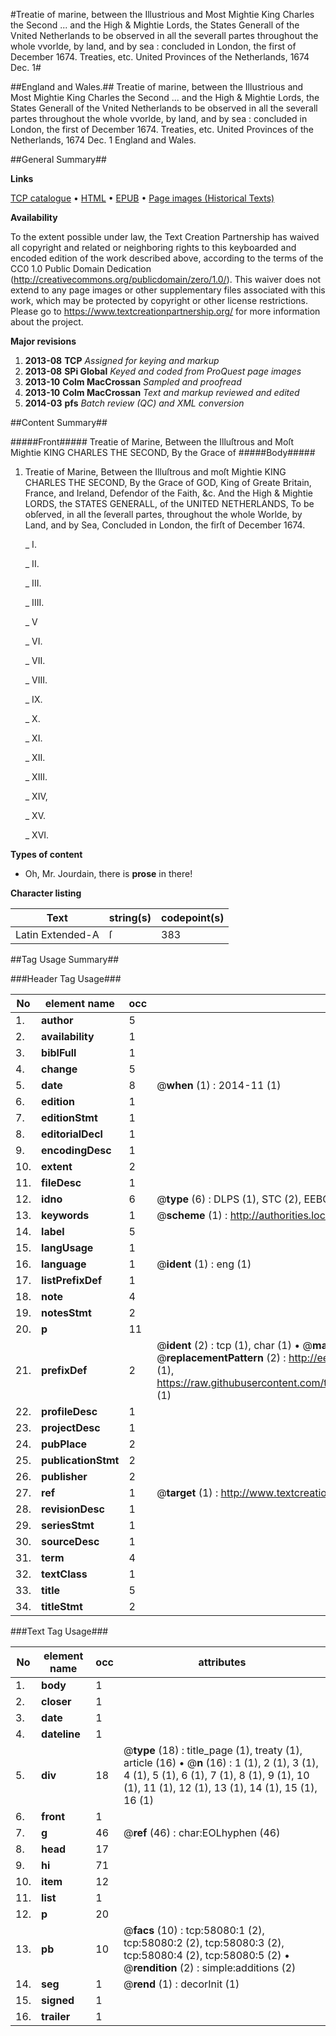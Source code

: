 #Treatie of marine, between the Illustrious and Most Mightie King Charles the Second ... and the High & Mightie Lords, the States Generall of the Vnited Netherlands to be observed in all the severall partes throughout the whole vvorlde, by land, and by sea : concluded in London, the first of December 1674. Treaties, etc. United Provinces of the Netherlands, 1674 Dec. 1#

##England and Wales.##
Treatie of marine, between the Illustrious and Most Mightie King Charles the Second ... and the High & Mightie Lords, the States Generall of the Vnited Netherlands to be observed in all the severall partes throughout the whole vvorlde, by land, and by sea : concluded in London, the first of December 1674.
Treaties, etc. United Provinces of the Netherlands, 1674 Dec. 1
England and Wales.

##General Summary##

**Links**

[TCP catalogue](http://www.ota.ox.ac.uk/tcp/)  • 
[HTML](http://tei.it.ox.ac.uk/tcp/Texts-HTML/free/A32/A32676.html)  • 
[EPUB](http://tei.it.ox.ac.uk/tcp/Texts-EPUB/free/A32/A32676.epub) • 
[Page images (Historical Texts)](https://historicaltexts.jisc.ac.uk/eebo-12266102e)

**Availability**

To the extent possible under law, the Text Creation Partnership has waived all copyright and related or neighboring rights to this keyboarded and encoded edition of the work described above, according to the terms of the CC0 1.0 Public Domain Dedication (http://creativecommons.org/publicdomain/zero/1.0/). This waiver does not extend to any page images or other supplementary files associated with this work, which may be protected by copyright or other license restrictions. Please go to https://www.textcreationpartnership.org/ for more information about the project.

**Major revisions**

1. __2013-08__ __TCP__ *Assigned for keying and markup*
1. __2013-08__ __SPi Global__ *Keyed and coded from ProQuest page images*
1. __2013-10__ __Colm MacCrossan__ *Sampled and proofread*
1. __2013-10__ __Colm MacCrossan__ *Text and markup reviewed and edited*
1. __2014-03__ __pfs__ *Batch review (QC) and XML conversion*

##Content Summary##

#####Front#####
Treatie of Marine, Between the Illuſtrous and Moſt Mightie KING CHARLES THE SECOND, By the Grace of 
#####Body#####

1. Treatie of Marine, Between the Illuſtrous and moſt Mightie KING CHARLES THE SECOND, By the Grace of GOD, King of Greate Britain, France, and Ireland, Defendor of the Faith, &c. And the High & Mightie LORDS, the STATES GENERALL, of the UNITED NETHERLANDS, To be obſerved, in all the ſeverall partes, throughout the whole Worlde, by Land, and by Sea, Concluded in London, the firſt of December 1674.

    _ I.

    _ II.

    _ III.

    _ IIII.

    _ V

    _ VI.

    _ VII.

    _ VIII.

    _ IX.

    _ X.

    _ XI.

    _ XII.

    _ XIII.

    _ XIV,

    _ XV.

    _ XVI.

**Types of content**

  * Oh, Mr. Jourdain, there is **prose** in there!

**Character listing**


|Text|string(s)|codepoint(s)|
|---|---|---|
|Latin Extended-A|ſ|383|

##Tag Usage Summary##

###Header Tag Usage###

|No|element name|occ|attributes|
|---|---|---|---|
|1.|__author__|5||
|2.|__availability__|1||
|3.|__biblFull__|1||
|4.|__change__|5||
|5.|__date__|8| @__when__ (1) : 2014-11 (1)|
|6.|__edition__|1||
|7.|__editionStmt__|1||
|8.|__editorialDecl__|1||
|9.|__encodingDesc__|1||
|10.|__extent__|2||
|11.|__fileDesc__|1||
|12.|__idno__|6| @__type__ (6) : DLPS (1), STC (2), EEBO-CITATION (1), OCLC (1), VID (1)|
|13.|__keywords__|1| @__scheme__ (1) : http://authorities.loc.gov/ (1)|
|14.|__label__|5||
|15.|__langUsage__|1||
|16.|__language__|1| @__ident__ (1) : eng (1)|
|17.|__listPrefixDef__|1||
|18.|__note__|4||
|19.|__notesStmt__|2||
|20.|__p__|11||
|21.|__prefixDef__|2| @__ident__ (2) : tcp (1), char (1)  •  @__matchPattern__ (2) : ([0-9\-]+):([0-9IVX]+) (1), (.+) (1)  •  @__replacementPattern__ (2) : http://eebo.chadwyck.com/downloadtiff?vid=$1&page=$2 (1), https://raw.githubusercontent.com/textcreationpartnership/Texts/master/tcpchars.xml#$1 (1)|
|22.|__profileDesc__|1||
|23.|__projectDesc__|1||
|24.|__pubPlace__|2||
|25.|__publicationStmt__|2||
|26.|__publisher__|2||
|27.|__ref__|1| @__target__ (1) : http://www.textcreationpartnership.org/docs/. (1)|
|28.|__revisionDesc__|1||
|29.|__seriesStmt__|1||
|30.|__sourceDesc__|1||
|31.|__term__|4||
|32.|__textClass__|1||
|33.|__title__|5||
|34.|__titleStmt__|2||


###Text Tag Usage###

|No|element name|occ|attributes|
|---|---|---|---|
|1.|__body__|1||
|2.|__closer__|1||
|3.|__date__|1||
|4.|__dateline__|1||
|5.|__div__|18| @__type__ (18) : title_page (1), treaty (1), article (16)  •  @__n__ (16) : 1 (1), 2 (1), 3 (1), 4 (1), 5 (1), 6 (1), 7 (1), 8 (1), 9 (1), 10 (1), 11 (1), 12 (1), 13 (1), 14 (1), 15 (1), 16 (1)|
|6.|__front__|1||
|7.|__g__|46| @__ref__ (46) : char:EOLhyphen (46)|
|8.|__head__|17||
|9.|__hi__|71||
|10.|__item__|12||
|11.|__list__|1||
|12.|__p__|20||
|13.|__pb__|10| @__facs__ (10) : tcp:58080:1 (2), tcp:58080:2 (2), tcp:58080:3 (2), tcp:58080:4 (2), tcp:58080:5 (2)  •  @__rendition__ (2) : simple:additions (2)|
|14.|__seg__|1| @__rend__ (1) : decorInit (1)|
|15.|__signed__|1||
|16.|__trailer__|1||
